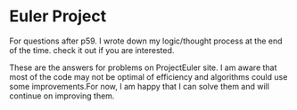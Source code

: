 # Euler Project
For questions after p59. I wrote down my logic/thought process at the end of the time. check it out if you are interested.

These are the answers for problems on ProjectEuler site. I am aware that most of the code may not be optimal of efficiency and
algorithms could use some improvements.For now, I am happy that I can solve them and will continue on improving them.



